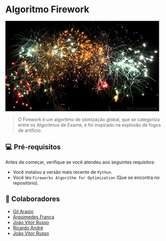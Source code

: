 # Algoritmo Firework

<img src="Readme/Firework.gif" alt="Exemplo Gif">

> O Firework é um algoritmo de otimização global, que se categoriza entre os Algoritmos de Exame, e foi inspirado na explosão de fogos de artifício.

## 💻 Pré-requisitos

Antes de começar, verifique se você atendeu aos seguintes requisitos:

- Você instalou a versão mais recente de `Python`.
- Você leu `Fireworks Algorithm for Optimization` (Que se encontra no repositório).

## 🤝 Colaboradores

- [Gil Araújo](https://github.com/Gil32610)
- [Arquimedes França](https://github.com/arqowl)
- [João Vitor Russo](https://github.com/BrunTitoWars)
- [Ricardo André](https://github.com/rickzerahh)
- [João Vitor Russo](https://github.com/BrunTitoWars)
